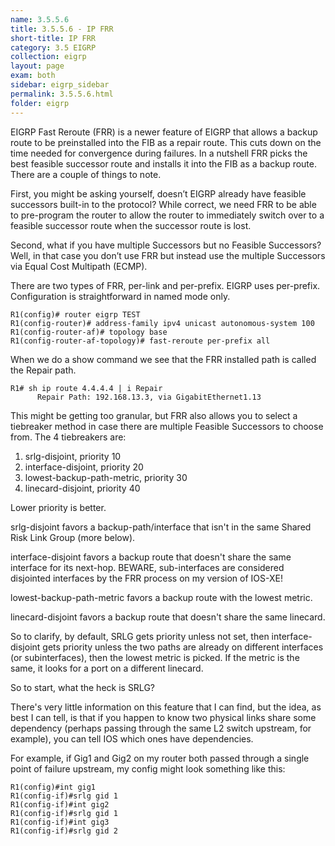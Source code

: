```yaml
---
name: 3.5.5.6
title: 3.5.5.6 - IP FRR
short-title: IP FRR
category: 3.5 EIGRP
collection: eigrp
layout: page
exam: both
sidebar: eigrp_sidebar
permalink: 3.5.5.6.html
folder: eigrp
---
```

EIGRP Fast Reroute (FRR) is a newer feature of EIGRP that allows a backup route to be preinstalled into the FIB as a repair route. This cuts down on the time needed for convergence during failures. In a nutshell FRR picks the best feasible successor route and installs it into the FIB as a backup route. There are a couple of things to note.

First, you might be asking yourself, doesn’t EIGRP already have feasible successors built-in to the protocol?  While correct, we need FRR to be able to pre-program the router to allow the router to immediately switch over to a feasible successor route when the successor route is lost.

Second, what if you have multiple Successors but no Feasible Successors? Well, in that case you don’t use FRR but instead use the multiple Successors  via Equal Cost Multipath (ECMP).

There are two types of FRR, per-link and per-prefix. EIGRP uses per-prefix. Configuration is straightforward in named mode only.
```
R1(config)# router eigrp TEST
R1(config-router)# address-family ipv4 unicast autonomous-system 100
R1(config-router-af)# topology base
R1(config-router-af-topology)# fast-reroute per-prefix all
```
When we do a show command we see that the FRR installed path is called the Repair path.
```
R1# sh ip route 4.4.4.4 | i Repair
      Repair Path: 192.168.13.3, via GigabitEthernet1.13
```

This might be getting too granular, but FRR also allows you to select a tiebreaker method in case there are multiple Feasible Successors to choose from. The 4 tiebreakers are:
1. srlg-disjoint, priority 10
2. interface-disjoint, priority 20
3. lowest-backup-path-metric, priority 30
4. linecard-disjoint, priority 40

Lower priority is better.

srlg-disjoint favors a backup-path/interface that isn't in the same Shared Risk Link Group (more below).

interface-disjoint favors a backup route that doesn't share the same interface for its next-hop. BEWARE, sub-interfaces are considered disjointed interfaces by the FRR process on my version of IOS-XE!

lowest-backup-path-metric favors a backup route with the lowest metric.

linecard-disjoint favors a backup route that doesn't share the same linecard.

So to clarify, by default, SRLG gets priority unless not set, then interface-disjoint gets priority unless the two paths are already on different interfaces (or subinterfaces), then the lowest metric is picked. If the metric is the same, it looks for a port on a different linecard.

So to start, what the heck is SRLG?

There's very little information on this feature that I can find, but the idea, as best I can tell, is that if you happen to know two physical links share some dependency (perhaps passing through the same L2 switch upstream, for example), you can tell IOS which ones have dependencies.

For example, if Gig1 and Gig2 on my router both passed through a single point of failure upstream, my config might look something like this:
```
R1(config)#int gig1
R1(config-if)#srlg gid 1
R1(config-if)#int gig2
R1(config-if)#srlg gid 1
R1(config-if)#int gig3
R1(config-if)#srlg gid 2
```
